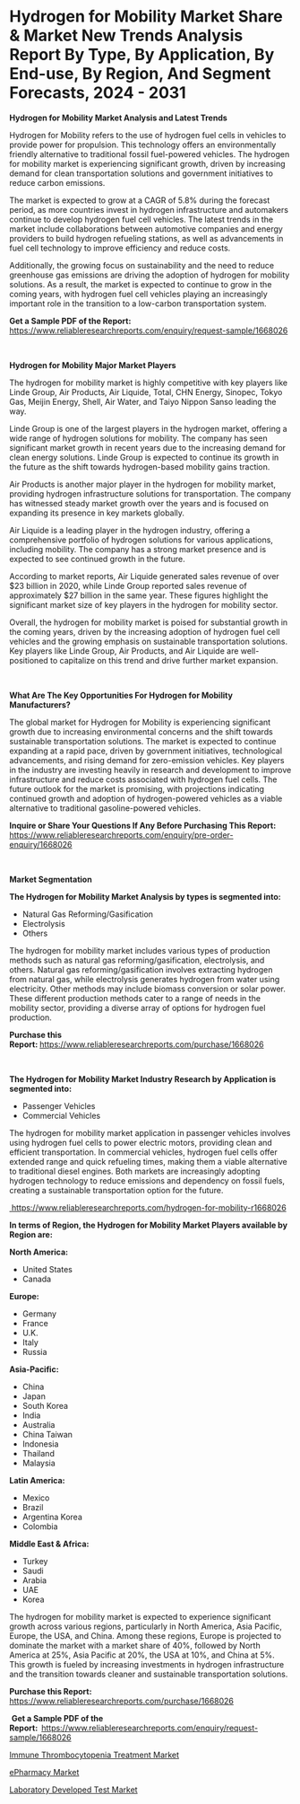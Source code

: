 <p><h1>Hydrogen for Mobility Market Share & Market New Trends Analysis Report By Type, By Application, By End-use, By Region, And Segment Forecasts, 2024 - 2031</h1></p><p><strong>Hydrogen for Mobility Market Analysis and Latest Trends</strong></p>
<p><p>Hydrogen for Mobility refers to the use of hydrogen fuel cells in vehicles to provide power for propulsion. This technology offers an environmentally friendly alternative to traditional fossil fuel-powered vehicles. The hydrogen for mobility market is experiencing significant growth, driven by increasing demand for clean transportation solutions and government initiatives to reduce carbon emissions.</p><p>The market is expected to grow at a CAGR of 5.8% during the forecast period, as more countries invest in hydrogen infrastructure and automakers continue to develop hydrogen fuel cell vehicles. The latest trends in the market include collaborations between automotive companies and energy providers to build hydrogen refueling stations, as well as advancements in fuel cell technology to improve efficiency and reduce costs.</p><p>Additionally, the growing focus on sustainability and the need to reduce greenhouse gas emissions are driving the adoption of hydrogen for mobility solutions. As a result, the market is expected to continue to grow in the coming years, with hydrogen fuel cell vehicles playing an increasingly important role in the transition to a low-carbon transportation system.</p></p>
<p><strong>Get a Sample PDF of the Report:&nbsp;</strong> <a href="https://www.reliableresearchreports.com/enquiry/request-sample/1668026">https://www.reliableresearchreports.com/enquiry/request-sample/1668026</a></p>
<p>&nbsp;</p>
<p><strong>Hydrogen for Mobility Major Market Players</strong></p>
<p><p>The hydrogen for mobility market is highly competitive with key players like Linde Group, Air Products, Air Liquide, Total, CHN Energy, Sinopec, Tokyo Gas, Meijin Energy, Shell, Air Water, and Taiyo Nippon Sanso leading the way.</p><p>Linde Group is one of the largest players in the hydrogen market, offering a wide range of hydrogen solutions for mobility. The company has seen significant market growth in recent years due to the increasing demand for clean energy solutions. Linde Group is expected to continue its growth in the future as the shift towards hydrogen-based mobility gains traction.</p><p>Air Products is another major player in the hydrogen for mobility market, providing hydrogen infrastructure solutions for transportation. The company has witnessed steady market growth over the years and is focused on expanding its presence in key markets globally.</p><p>Air Liquide is a leading player in the hydrogen industry, offering a comprehensive portfolio of hydrogen solutions for various applications, including mobility. The company has a strong market presence and is expected to see continued growth in the future.</p><p>According to market reports, Air Liquide generated sales revenue of over $23 billion in 2020, while Linde Group reported sales revenue of approximately $27 billion in the same year. These figures highlight the significant market size of key players in the hydrogen for mobility sector.</p><p>Overall, the hydrogen for mobility market is poised for substantial growth in the coming years, driven by the increasing adoption of hydrogen fuel cell vehicles and the growing emphasis on sustainable transportation solutions. Key players like Linde Group, Air Products, and Air Liquide are well-positioned to capitalize on this trend and drive further market expansion.</p></p>
<p>&nbsp;</p>
<p><strong>What Are The Key Opportunities For Hydrogen for Mobility Manufacturers?</strong></p>
<p><p>The global market for Hydrogen for Mobility is experiencing significant growth due to increasing environmental concerns and the shift towards sustainable transportation solutions. The market is expected to continue expanding at a rapid pace, driven by government initiatives, technological advancements, and rising demand for zero-emission vehicles. Key players in the industry are investing heavily in research and development to improve infrastructure and reduce costs associated with hydrogen fuel cells. The future outlook for the market is promising, with projections indicating continued growth and adoption of hydrogen-powered vehicles as a viable alternative to traditional gasoline-powered vehicles.</p></p>
<p><strong>Inquire or Share Your Questions If Any Before Purchasing This Report:</strong> <a href="https://www.reliableresearchreports.com/enquiry/pre-order-enquiry/1668026">https://www.reliableresearchreports.com/enquiry/pre-order-enquiry/1668026</a></p>
<p>&nbsp;</p>
<p><strong>Market Segmentation</strong></p>
<p><strong>The Hydrogen for Mobility Market Analysis by types is segmented into:</strong></p>
<p><ul><li>Natural Gas Reforming/Gasification</li><li>Electrolysis</li><li>Others</li></ul></p>
<p><p>The hydrogen for mobility market includes various types of production methods such as natural gas reforming/gasification, electrolysis, and others. Natural gas reforming/gasification involves extracting hydrogen from natural gas, while electrolysis generates hydrogen from water using electricity. Other methods may include biomass conversion or solar power. These different production methods cater to a range of needs in the mobility sector, providing a diverse array of options for hydrogen fuel production.</p></p>
<p><strong>Purchase this Report:&nbsp;</strong><a href="https://www.reliableresearchreports.com/purchase/1668026">https://www.reliableresearchreports.com/purchase/1668026</a></p>
<p>&nbsp;</p>
<p><strong>The Hydrogen for Mobility Market Industry Research by Application is segmented into:</strong></p>
<p><ul><li>Passenger Vehicles</li><li>Commercial Vehicles</li></ul></p>
<p><p>The hydrogen for mobility market application in passenger vehicles involves using hydrogen fuel cells to power electric motors, providing clean and efficient transportation. In commercial vehicles, hydrogen fuel cells offer extended range and quick refueling times, making them a viable alternative to traditional diesel engines. Both markets are increasingly adopting hydrogen technology to reduce emissions and dependency on fossil fuels, creating a sustainable transportation option for the future.</p></p>
<p><a href="https://www.reliableresearchreports.com/hydrogen-for-mobility-r1668026">&nbsp;https://www.reliableresearchreports.com/hydrogen-for-mobility-r1668026</a></p>
<p><strong>In terms of Region, the Hydrogen for Mobility Market Players available by Region are:</strong></p>
<p>
    <p> <strong> North America: </strong>
        <ul>
            <li>United States</li>
            <li>Canada</li>
        </ul>
        </p> 
    <p> <strong> Europe: </strong>
        <ul>
            <li>Germany</li>
            <li>France</li>
            <li>U.K.</li>
            <li>Italy</li>
            <li>Russia</li>
        </ul>
        </p> 
    <p> <strong> Asia-Pacific: </strong>
        <ul>
            <li>China</li>
            <li>Japan</li>
            <li>South Korea</li>
            <li>India</li>
            <li>Australia</li>
            <li>China Taiwan</li>
            <li>Indonesia</li>
            <li>Thailand</li>
            <li>Malaysia</li>
        </ul>
        </p> 
    <p> <strong> Latin America: </strong>
        <ul>
            <li>Mexico</li>
            <li>Brazil</li>
            <li>Argentina Korea</li>
            <li>Colombia</li>
        </ul>
        </p> 
    <p> <strong> Middle East & Africa: </strong>
        <ul>
            <li>Turkey</li>
            <li>Saudi</li>
            <li>Arabia</li>
            <li>UAE</li>
            <li>Korea</li>
        </ul>
    </p>
    </p>
<p><p>The hydrogen for mobility market is expected to experience significant growth across various regions, particularly in North America, Asia Pacific, Europe, the USA, and China. Among these regions, Europe is projected to dominate the market with a market share of 40%, followed by North America at 25%, Asia Pacific at 20%, the USA at 10%, and China at 5%. This growth is fueled by increasing investments in hydrogen infrastructure and the transition towards cleaner and sustainable transportation solutions.</p></p>
<p><strong>Purchase this Report: </strong><a href="https://www.reliableresearchreports.com/purchase/1668026">https://www.reliableresearchreports.com/purchase/1668026</a></p>
<p>&nbsp;<strong>Get a Sample PDF of the Report:&nbsp;&nbsp;</strong><a href="https://www.reliableresearchreports.com/enquiry/request-sample/1668026">https://www.reliableresearchreports.com/enquiry/request-sample/1668026</a></p>
<p><strong></strong></p>
<p><p><a href="https://www.linkedin.com/pulse/immune-thrombocytopenia-treatment-market-report-reveals-3humf">Immune Thrombocytopenia Treatment Market</a></p><p><a href="https://www.linkedin.com/pulse/epharmacy-market-outlook-industry-overview-forecast-2024-btr1f">ePharmacy Market</a></p><p><a href="https://www.linkedin.com/pulse/laboratory-developed-test-market-insight-trends-growth-cdp0f">Laboratory Developed Test Market</a></p></p>